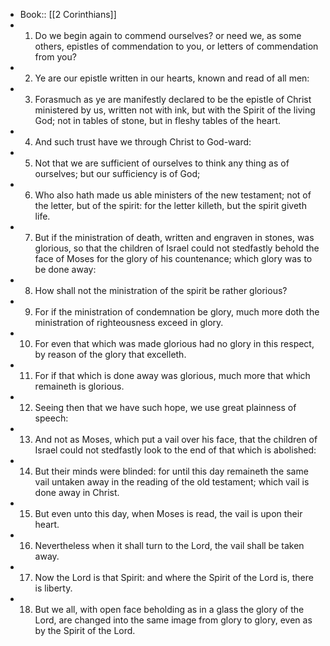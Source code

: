 - Book:: [[2 Corinthians]]
- 1. Do we begin again to commend ourselves? or need we, as some others, epistles of commendation to you, or letters of commendation from you?
- 2. Ye are our epistle written in our hearts, known and read of all men:
- 3. Forasmuch as ye are manifestly declared to be the epistle of Christ ministered by us, written not with ink, but with the Spirit of the living God; not in tables of stone, but in fleshy tables of the heart.
- 4. And such trust have we through Christ to God-ward:
- 5. Not that we are sufficient of ourselves to think any thing as of ourselves; but our sufficiency is of God;
- 6. Who also hath made us able ministers of the new testament; not of the letter, but of the spirit: for the letter killeth, but the spirit giveth life.
- 7. But if the ministration of death, written and engraven in stones, was glorious, so that the children of Israel could not stedfastly behold the face of Moses for the glory of his countenance; which glory was to be done away:
- 8. How shall not the ministration of the spirit be rather glorious?
- 9. For if the ministration of condemnation be glory, much more doth the ministration of righteousness exceed in glory.
- 10. For even that which was made glorious had no glory in this respect, by reason of the glory that excelleth.
- 11. For if that which is done away was glorious, much more that which remaineth is glorious.
- 12. Seeing then that we have such hope, we use great plainness of speech:
- 13. And not as Moses, which put a vail over his face, that the children of Israel could not stedfastly look to the end of that which is abolished:
- 14. But their minds were blinded: for until this day remaineth the same vail untaken away in the reading of the old testament; which vail is done away in Christ.
- 15. But even unto this day, when Moses is read, the vail is upon their heart.
- 16. Nevertheless when it shall turn to the Lord, the vail shall be taken away.
- 17. Now the Lord is that Spirit: and where the Spirit of the Lord is, there is liberty.
- 18. But we all, with open face beholding as in a glass the glory of the Lord, are changed into the same image from glory to glory, even as by the Spirit of the Lord.
